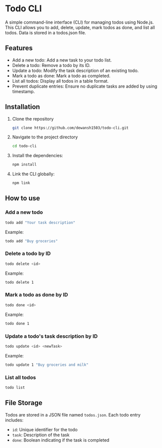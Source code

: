 # Todo CLI

A simple command-line interface (CLI) for managing todos using Node.js. This CLI allows you to add, delete, update, mark todos as done, and list all todos. Data is stored in a todos.json file.

## Features

-  Add a new todo: Add a new task to your todo list.
-  Delete a todo: Remove a todo by its ID.
-  Update a todo: Modify the task description of an existing todo.
-  Mark a todo as done: Mark a todo as completed.
-  List all todos: Display all todos in a table format.
-  Prevent duplicate entries: Ensure no duplicate tasks are added by using timestamp.

## Installation

1. Clone the repository

   ```bash
   git clone https://github.com/dewansh1503/todo-cli.git
   ```

2. Navigate to the project directory

   ```bash
   cd todo-cli
   ```

3. Install the dependencies:

   ```bash
   npm install
   ```

4. Link the CLI globally:

   ```bash
   npm link
   ```

## How to use

### Add a new todo

```bash
todo add "Your task description"
```

Example:

```bash
todo add "Buy groceries"
```

### Delete a todo by ID

```bash
todo delete <id>
```

Example:

```bash
todo delete 1
```

### Mark a todo as done by ID

```bash
todo done <id>
```

Example:

```bash
todo done 1
```

### Update a todo's task description by ID

```bash
todo update <id> <newTask>
```

Example:

```bash
todo update 1 "Buy groceries and milk"
```

### List all todos

```bash
todo list
```

## File Storage

Todos are stored in a JSON file named `todos.json`. Each todo entry includes:

-  `id`: Unique identifier for the todo
-  `task`: Description of the task
-  `done`: Boolean indicating if the task is completed
